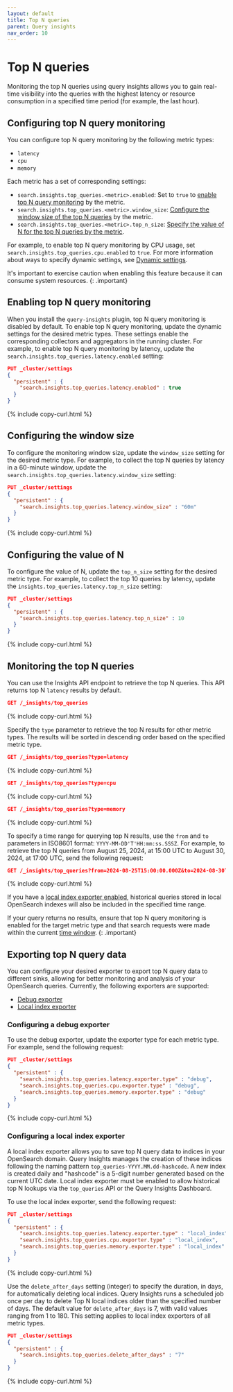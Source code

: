 ```yaml
---
layout: default
title: Top N queries
parent: Query insights
nav_order: 10
---
```


# Top N queries

Monitoring the top N queries using query insights allows you to gain real-time visibility into the queries with the highest latency or resource consumption in a specified time period (for example, the last hour).

## Configuring top N query monitoring

You can configure top N query monitoring by the following metric types:

- `latency`
- `cpu`
- `memory`

Each metric has a set of corresponding settings:

- `search.insights.top_queries.<metric>.enabled`: Set to `true` to [enable top N query monitoring](#enabling-top-n-query-monitoring) by the metric.
- `search.insights.top_queries.<metric>.window_size`: [Configure the window size of the top N queries](#configuring-the-window-size) by the metric. 
- `search.insights.top_queries.<metric>.top_n_size`: [Specify the value of N for the top N queries by the metric](#configuring-the-value-of-n).

For example, to enable top N query monitoring by CPU usage, set `search.insights.top_queries.cpu.enabled` to `true`. For more information about ways to specify dynamic settings, see [Dynamic settings]({{site.url}}{{site.baseurl}}/install-and-configure/configuring-opensearch/index/#dynamic-settings).

It's important to exercise caution when enabling this feature because it can consume system resources.
{: .important}

## Enabling top N query monitoring 

When you install the `query-insights` plugin, top N query monitoring is disabled by default. To enable top N query monitoring, update the dynamic settings for the desired metric types. These settings enable the corresponding collectors and aggregators in the running cluster. For example, to enable top N query monitoring by latency, update the `search.insights.top_queries.latency.enabled` setting:

```json
PUT _cluster/settings
{
  "persistent" : {
    "search.insights.top_queries.latency.enabled" : true
  }
}
```
{% include copy-curl.html %}

## Configuring the window size

To configure the monitoring window size, update the `window_size` setting for the desired metric type. For example, to collect the top N queries by latency in a 60-minute window, update the `search.insights.top_queries.latency.window_size` setting:

```json
PUT _cluster/settings
{
  "persistent" : {
    "search.insights.top_queries.latency.window_size" : "60m"
  }
}
```
{% include copy-curl.html %}

## Configuring the value of N 

To configure the value of N, update the `top_n_size` setting for the desired metric type. For example, to collect the top 10 queries by latency, update the `insights.top_queries.latency.top_n_size` setting:

```json
PUT _cluster/settings
{
  "persistent" : {
    "search.insights.top_queries.latency.top_n_size" : 10
  }
}
```
{% include copy-curl.html %}

## Monitoring the top N queries 

You can use the Insights API endpoint to retrieve the top N queries. This API returns top N `latency` results by default.

```json
GET /_insights/top_queries
```
{% include copy-curl.html %}

Specify the `type` parameter to retrieve the top N results for other metric types. The results will be sorted in descending order based on the specified metric type.

```json
GET /_insights/top_queries?type=latency
```
{% include copy-curl.html %}

```json
GET /_insights/top_queries?type=cpu
```
{% include copy-curl.html %}

```json
GET /_insights/top_queries?type=memory
```
{% include copy-curl.html %}


To specify a time range for querying top N results, use the `from` and `to` parameters in ISO8601 format: `YYYY-MM-DD'T'HH:mm:ss.SSSZ`.
For example, to retrieve the top N queries from August 25, 2024, at 15:00 UTC to August 30, 2024, at 17:00 UTC, send the following request: 

```json
GET /_insights/top_queries?from=2024-08-25T15:00:00.000Z&to=2024-08-30T17:00:00.000Z
```
{% include copy-curl.html %}

If you have a [local index exporter enabled](#configuring-a-local-index-exporter), historical queries stored in local OpenSearch indexes will also be included in the specified time range. 

If your query returns no results, ensure that top N query monitoring is enabled for the target metric type and that search requests were made within the current [time window](#configuring-the-window-size).
{: .important}

## Exporting top N query data

You can configure your desired exporter to export top N query data to different sinks, allowing for better monitoring and analysis of your OpenSearch queries. Currently, the following exporters are supported:
- [Debug exporter](#configuring-a-debug-exporter)
- [Local index exporter](#configuring-a-local-index-exporter)

### Configuring a debug exporter

To use the debug exporter, update the exporter type for each metric type. For example, send the following request:

```json
PUT _cluster/settings
{
  "persistent" : {
    "search.insights.top_queries.latency.exporter.type" : "debug", 
    "search.insights.top_queries.cpu.exporter.type" : "debug",
    "search.insights.top_queries.memory.exporter.type" : "debug"
  }
}
```
{% include copy-curl.html %}

### Configuring a local index exporter

A local index exporter allows you to save top N query data to indices in your OpenSearch domain. Query Insights manages the creation of these indices following the naming pattern `top_queries-YYYY.MM.dd-hashcode`. A new index is created daily and "hashcode" is a 5-digit number generated based on the current UTC date. Local index exporter must be enabled to allow historical top N lookups via the `top_queries` API or the Query Insights Dashboard.

To use the local index exporter, send the following request:

```json
PUT _cluster/settings
{
  "persistent" : {
    "search.insights.top_queries.latency.exporter.type" : "local_index",
    "search.insights.top_queries.cpu.exporter.type" : "local_index",
    "search.insights.top_queries.memory.exporter.type" : "local_index"
  }
}
```
{% include copy-curl.html %}

Use the `delete_after_days` setting (integer) to specify the duration, in days, for automatically deleting local indices. Query Insights runs a scheduled job once per day to delete Top N local indices older than the specified number of days. The default value for `delete_after_days` is 7, with valid values ranging from 1 to 180. This setting applies to local index exporters of all metric types.
```json
PUT _cluster/settings
{
  "persistent" : {
    "search.insights.top_queries.delete_after_days" : "7"
  }
}
```
{% include copy-curl.html %}
